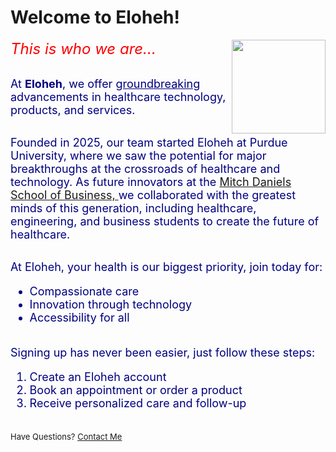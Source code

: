 <html>
<head>

</head>
<body>
<h1>Welcome to Eloheh!</h1>
<img src="https://upload.wikimedia.org/wikipedia/commons/5/57/Caduceus.svg" width = "150" align = "right" />
<font color = "red" size = "5"><i> This is who we are...</i></font>
<br>
<br>
  
<font color = "#000080" size = "4"> At <b>Eloheh</b>, we offer <u>groundbreaking</u> advancements in healthcare technology, products, and services. </font>
<br>
<br>

<font size = "4" color = "#000080"> Founded in 2025, our team started Eloheh at Purdue University, where we saw the potential for major breakthroughs at the crossroads of healthcare and technology. As future innovators at the <a href = "https://business.purdue.edu/" target = "_blank"> Mitch Daniels School of Business, </a> we collaborated with the greatest minds of this generation, including healthcare, engineering, and business students to create the future of healthcare. </font>
<br>
<br>

<font color = "#000080" size = "4">At Eloheh, your health is our biggest priority, join today for:
<ul>
<li>Compassionate care</li>
<li>Innovation through technology</li>
<li>Accessibility for all</li>
</ul></font>
<br><font color = "#000080" size = "4"> Signing up has never been easier, just follow these steps:
<ol>
<li>Create an Eloheh account</li>
<li>Book an appointment or order a product</li>
<li>Receive personalized care and follow-up</li>
</ol></font>
<br>
<font size = "2">Have Questions? <a href = "mailto: harpe151@purdue.edu"> Contact Me </a></font>
<br>
<br>

<script>document.write(document.lastModified);</script>
</body>












  
</html>
